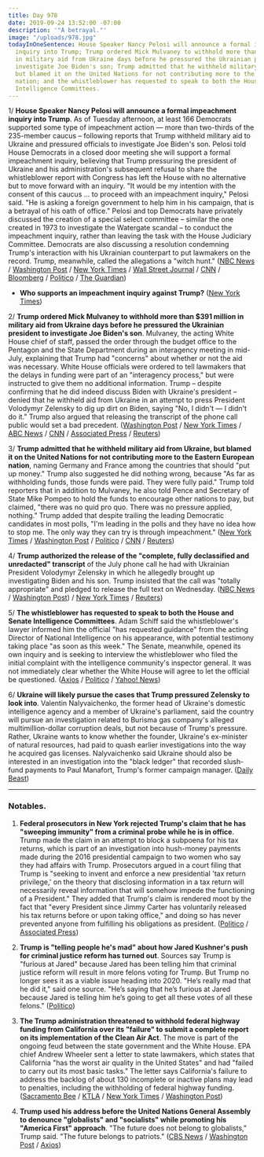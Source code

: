 ```yaml
---
title: Day 978
date: 2019-09-24 13:52:00 -07:00
description: '"A betrayal."'
image: "/uploads/978.jpg"
todayInOneSentence: House Speaker Nancy Pelosi will announce a formal impeachment
  inquiry into Trump; Trump ordered Mick Mulvaney to withhold more than $391 million
  in military aid from Ukraine days before he pressured the Ukrainian president to
  investigate Joe Biden's son; Trump admitted that he withheld military aid from Ukraine,
  but blamed it on the United Nations for not contributing more to the Eastern European
  nation; and the whistleblower has requested to speak to both the House and Senate
  Intelligence Committees.
---
```


1/ **House Speaker Nancy Pelosi will announce a formal impeachment inquiry into Trump**. As of Tuesday afternoon, at least 166 Democrats supported some type of impeachment action — more than two-thirds of the 235-member caucus – following reports that Trump withheld military aid to Ukraine and pressured officials to investigate Joe Biden's son. Pelosi told House Democrats in a closed door meeting she will support a formal impeachment inquiry, believing that Trump pressuring the president of Ukraine and his administration's subsequent refusal to share the whistleblower report with Congress has left the House with no alternative but to move forward with an inquiry. "It would be my intention with the consent of this caucus ... to proceed with an impeachment inquiry," Pelosi said. "He is asking a foreign government to help him in his campaign, that is a betrayal of his oath of office." Pelosi and top Democrats have privately discussed the creation of a special select committee – similar the one created in 1973 to investigate the Watergate scandal – to conduct the impeachment inquiry, rather than leaving the task with the House Judiciary Committee. Democrats are also discussing a resolution condemning Trump's interaction with his Ukrainian counterpart to put lawmakers on the record. Trump, meanwhile, called the allegations a "witch hunt." ([NBC News](https://www.nbcnews.com/politics/donald-trump/trump-acknowledges-withholding-funds-ukraine-n1058126) / [Washington Post](https://www.washingtonpost.com/powerpost/pelosi-top-democrats-privately-discuss-creation-of-select-committee-for-impeachment/2019/09/24/af6f735a-dedf-11e9-b199-f638bf2c340f_story.html) / [New York Times](https://www.nytimes.com/2019/09/24/us/politics/democrats-impeachment-trump.html) / [Wall Street Journal](https://www.wsj.com/articles/democrats-face-critical-day-on-pursuing-impeachment-11569336620) / [CNN](https://www.cnn.com/2019/09/24/politics/democrats-impeachment-strategy/index.html) / [Bloomberg](https://www.bloomberg.com/news/articles/2019-09-24/pelosi-to-back-trump-impeachment-inquiry-washington-post-says) / [Politico](https://www.politico.com/story/2019/09/24/donald-trump-impeachment-congress-1509360) / [The Guardian](https://www.theguardian.com/us-news/2019/sep/24/impeachment-calls-grow-amid-revelation-trump-ordered-block-on-ukraine-aid))

* **Who supports an impeachment inquiry against Trump?** ([New York Times](https://www.nytimes.com/interactive/2019/us/politics/trump-impeachment-congress-list.html))

2/ **Trump ordered Mick Mulvaney to withhold more than $391 million in military aid from Ukraine days before he pressured the Ukrainian president to investigate Joe Biden's son**. Mulvaney, the acting White House chief of staff, passed the order through the budget office to the Pentagon and the State Department during an interagency meeting in mid-July, explaining that Trump had "concerns" about whether or not the aid was necessary. White House officials were ordered to tell lawmakers that the delays in funding were part of an "interagency process," but were instructed to give them no additional information. Trump – despite confirming that he did indeed discuss Biden with Ukraine's president – denied that he withheld aid from Ukraine in an attempt to press President Volodymyr Zelensky to dig up dirt on Biden, saying "No, I didn't — I didn't do it." Trump also argued that releasing the transcript of the phone call public would set a bad precedent. ([Washington Post](https://www.washingtonpost.com/national-security/trump-ordered-hold-on-military-aid-days-before-calling-ukrainian-president-officials-say/2019/09/23/df93a6ca-de38-11e9-8dc8-498eabc129a0_story.html) / [New York Times](https://www.nytimes.com/2019/09/23/us/politics/trump-un-biden-ukraine.html) / [ABC News](https://abcnews.go.com/Politics/trump-froze-aid-call-ukraines-president-probe-biden/story?id=65821429) / [CNN](https://www.cnn.com/2019/09/23/politics/trump-ukraine-military-aid-call/) / [Associated Press](https://apnews.com/e5607bb2be55436f824515b35539a97e) / [Reuters](https://www.reuters.com/article/us-usa-trump-whislteblower-idUSKBN1W91OP))

3/ **Trump admitted that he withheld military aid from Ukraine, but blamed it on the United Nations for not contributing more to the Eastern European nation**, naming Germany and France among the countries that should "put up money." Trump also suggested he did nothing wrong, because "As far as withholding funds, those funds were paid. They were fully paid." Trump told reporters that in addition to Mulvaney, he also told Pence and Secretary of State Mike Pompeo to hold the funds to encourage other nations to pay, but claimed, "there was no quid pro quo. There was no pressure applied, nothing." Trump added that despite trailing the leading Democratic candidates in most polls, "I'm leading in the polls and they have no idea how to stop me. The only way they can try is through impeachment." ([New York Times](https://www.nytimes.com/2019/09/24/us/politics/trump-un.html) / [Washington Post](https://www.washingtonpost.com/politics/trump-confirms-he-withheld-military-aid-from-ukraine-says-he-wants-other-countries-to-help-pay/2019/09/24/42bdf66c-ded2-11e9-8dc8-498eabc129a0_story.html) / [Politico](https://www.politico.com/story/2019/09/24/donald-trump-ukraine-military-aid-1509070) / [CNN](https://www.cnn.com/2019/09/24/politics/donald-trump-ukraine-aid/) / [Reuters](https://www.reuters.com/article/us-usa-trump-whistleblower-impeachment-idUSKBN1W81SK))

4/ **Trump authorized the release of the "complete, fully declassified and unredacted" transcript** of the July phone call he had with Ukrainian President Volodymyr Zelensky in which he allegedly brought up investigating Biden and his son. Trump insisted that the call was "totally appropriate" and pledged to release the full text on Wednesday. ([NBC News](https://www.nbcnews.com/politics/donald-trump/trump-acknowledges-withholding-funds-ukraine-n1058126) / [Washington Post](https://www.washingtonpost.com/politics/trump-confirms-he-withheld-military-aid-from-ukraine-says-he-wants-other-countries-to-help-pay/2019/09/24/42bdf66c-ded2-11e9-8dc8-498eabc129a0_story.html)) / [New York Times](https://www.nytimes.com/2019/09/24/us/politics/trump-ukraine-transcript.html) / [Reuters](https://www.reuters.com/article/us-usa-trump-whistleblower-impeachment-idUSKBN1W81SK))

5/ **The whistleblower has requested to speak to both the House and Senate Intelligence Committees**. Adam Schiff said the whistleblower's lawyer informed him the official "has requested guidance" from the acting Director of National Intelligence on his appearance, with potential testimony taking place "as soon as this week." The Senate, meanwhile, opened its own inquiry and is seeking to interview the whistleblower who filed the initial complaint with the intelligence community's inspector general. It was not immediately clear whether the White House will agree to let the official be questioned. ([Axios](https://www.axios.com/ukraine-whistleblower-house-senate-intelligence-committees-b5537c11-38c3-4d7f-91ef-3530121bb613.html) / [Politico](https://www.politico.com/story/2019/09/24/joseph-maguire-intelligence-senate-1509552) / [Yahoo! News](https://news.yahoo.com/senate-intel-panel-opens-bipartisan-inquiry-on-ukraine-whistleblower-180518049.html))

6/ **Ukraine will likely pursue the cases that Trump pressured Zelensky to look into**. Valentin Nalyvaichenko, the former head of Ukraine's domestic intelligence agency and a member of Ukraine's parliament, said the country will pursue an investigation related to Burisma gas company's alleged multimillion-dollar corruption deals, but not because of Trump's pressure. Rather, Ukraine wants to know whether the founder, Ukraine's ex-minister of natural resources, had paid to quash earlier investigations into the way he acquired gas licenses. Nalyvaichenko said Ukraine should also be interested in an investigation into the "black ledger" that recorded slush-fund payments to Paul Manafort, Trump's former campaign manager. ([Daily Beast](https://www.thedailybeast.com/ukraine-likely-to-reopen-probe-of-hunter-biden-firm-sources?ref=home?ref=home))

---

### Notables.

1. **Federal prosecutors in New York rejected Trump's claim that he has "sweeping immunity" from a criminal probe while he is in office**. Trump made the claim in an attempt to block a subpoena for his tax returns, which is part of an investigation into hush-money payments made during the 2016 presidential campaign to two women who say they had affairs with Trump. Prosecutors argued in a court filing that Trump is "seeking to invent and enforce a new presidential 'tax return privilege,' on the theory that disclosing information in a tax return will necessarily reveal information that will somehow impede the functioning of a President." They added that Trump's claim is rendered moot by the fact that "every President since Jimmy Carter has voluntarily released his tax returns before or upon taking office," and doing so has never prevented anyone from fulfilling his obligations as president. ([Politico](https://www.politico.com/story/2019/09/23/new-york-trump-tax-returns-1763041) / [Associated Press](https://apnews.com/fadec6510fc543e497d594c0db8ecd10))

2. **Trump is "telling people he's mad" about how Jared Kushner's push for criminal justice reform has turned out**. Sources say Trump is "furious at Jared" because Jared has been telling him that criminal justice reform will result in more felons voting for Trump. But Trump no longer sees it as a viable issue heading into 2020. "He’s really mad that he did it," said one source. "He’s saying that he’s furious at Jared because Jared is telling him he’s going to get all these votes of all these felons." ([Politico](https://www.politico.com/story/2019/09/24/trump-kushner-criminal-justice-snub-1507285))

3. **The Trump administration threatened to withhold federal highway funding from California over its "failure" to submit a complete report on its implementation of the Clean Air Act**. The move is part of the ongoing feud between the state government and the White House. EPA chief Andrew Wheeler sent a letter to state lawmakers, which states that California "has the worst air quality in the United States" and had "failed to carry out its most basic tasks." The letter says California's failure to address the backlog of about 130 incomplete or inactive plans may lead to penalties, including the withholding of federal highway funding. ([Sacramento Bee](https://www.sacbee.com/news/politics-government/capitol-alert/article235397887.html) / [KTLA](https://ktla.com/2019/09/24/trump-administration-has-reportedly-threatened-to-pull-californias-highway-funding/) / [New York Times](https://www.nytimes.com/2019/09/24/climate/trump-california-climate-change.html) / [Washington Post](https://www.washingtonpost.com/climate-environment/2019/09/24/trump-officials-threaten-withhold-highway-funds-california-its-chronic-air-quality-problems/))

4. **Trump used his address before the United Nations General Assembly to denounce "globalists" and "socialists" while promoting his "America First" approach**. "The future does not belong to globalists," Trump said. "The future belongs to patriots." ([CBS News](https://www.cbsnews.com/live-news/trump-un-speech-today-watch-live-stream-as-donald-trump-address-united-nations-general-assembly/) / [Washington Post](https://www.washingtonpost.com/politics/trump-touts-nationalistic-view-of-foreign-affairs-at-un/2019/09/24/e4a8486a-ded2-11e9-8fd3-d943b4ed57e0_story.html) / [Axios](https://www.axios.com/trump-un-general-assembly-speech-dac5bb1f-6125-4d4a-9b1f-ce3863436937.html))